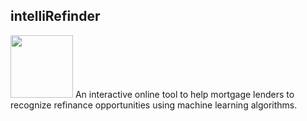 ## intelliRefinder
<img src="https://example.png" width="100" height="100">
An interactive online tool to help mortgage lenders to recognize refinance opportunities using machine learning algorithms.
